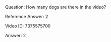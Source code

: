 Question: How many dogs are there in the video?

Reference Answer: 2

Video ID: 7375575700

Answer: 2

